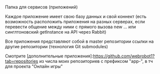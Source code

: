 Папка для сервисов (приложений)

Каждое приложение имеет свою базу данных и свой коннект (есть возможность расположить приложения на разных серверах, если перевести общение между ними с прямого вызова new ... или синглтоновский getInstance на API через Rabbit)

Все приложения представляют собой в master репозитории ссылки на другие репозитории (технология Git submodules)

Смотрите [дополнительные приложения]:https://github.com/webrobot1?tab=repositories из числа моих репозиториев с префиксом "app-", в тч для проекта "Онлайн игры"

